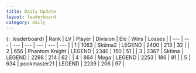 ```yaml
---
title: Daily Update
layout: leaderboard
category: daily
---
```


{: .leaderboard}
| Rank | LV | Player | Division | Elo | Wins | Losses |
| --- | --- | --- | --- | --- | --- | --- |
| <span data-change="0">1</span> | 1063 | <span title="ID: 402846">Sktima2</span> | LEGEND | <span data-change="0">2400</span> | <span data-change="0">213</span> | <span data-change="0">32</span> |
| <span data-change="0">2</span> | 656 | <span title="ID: 742939">Phantom Knight</span> | LEGEND | <span data-change="23">2340</span> | <span data-change="6">150</span> | <span data-change="1">51</span> |
| <span data-change="0">3</span> | 2367 | <span title="ID: 353063">Sktima</span> | LEGEND | <span data-change="3">2298</span> | <span data-change="3">214</span> | <span data-change="1">62</span> |
| <span data-change="0">4</span> | 864 | <span title="ID: 651782">_Mega_</span> | LEGEND | <span data-change="-10">2253</span> | <span data-change="8">186</span> | <span data-change="4">91</span> |
| <span data-change="0">5</span> | 634 | <span title="ID: 652474">pookmaster21</span> | LEGEND | <span data-change="8">2239</span> | <span data-change="1">206</span> | <span data-change="0">97</span> |